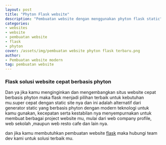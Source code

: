 ```yaml
---
layout: post
title: "Phyton Flask website"
description: "Pembuatan website dengan menggunakan phyton flask static"
categories: 
- websites
- website
- pembuatan website
- flask
- phyton
cover: /assets/img/pembuatan website phyton flask terbaru.png
author:
- Pembuatan website modern
tag: pembuatan website
---
```


### Flask solusi website cepat berbasis phyton


Dan ya jika kamu menginginkan dan mengembangkan situs website cepat berbasis phyton maka flask menjadi pilihan terbaik untuk kebutuhan mu.super cepat dengan static site nya dan ini adalah alternatif dari generator static yang berbasis phyton dengan modern teknologi untuk kamu gunakan, kecepatan serta kestabilan nya menyempurnakan untuk membuat berbagai project website mu, mulai dari web company profile, web sekolah ,maupun web resto cafe dan lain nya. 

dan jika kamu membutuhkan pembuatan website [flask](https://flask.palletsprojects.com/en/2.1.x/) maka hubungi team dev kami untuk solusi terbaik mu.